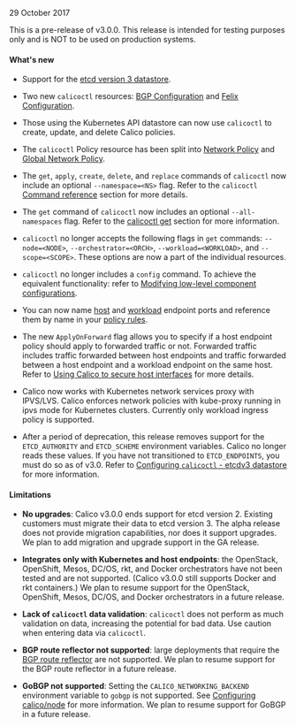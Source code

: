 29 October 2017

This is a pre-release of v3.0.0. This release is intended for testing purposes only and is NOT to be used on production systems.

#### What's new

- Support for the [etcd version 3 datastore](https://coreos.com/blog/etcd3-a-new-etcd.html).

- Two new `calicoctl` resources: [BGP Configuration](https://docs.projectcalico.org/v3.0/reference/calicoctl/resources/bgpconfig) and [Felix Configuration](https://docs.projectcalico.org/v3.0/reference/calicoctl/resources/felixconfig).

- Those using the Kubernetes API datastore can now use `calicoctl` to create, update, and delete Calico policies.

- The `calicoctl` Policy resource has been split into [Network Policy](https://docs.projectcalico.org/v3.0/reference/calicoctl/resources/networkpolicy) and [Global Network Policy](https://docs.projectcalico.org/v3.0/reference/calicoctl/resources/globalnetworkpolicy).

- The `get`, `apply`, `create`, `delete`, and `replace` commands of `calicoctl` now include an optional `--namespace=<NS>` flag. Refer to the `calicoctl` [Command reference](https://docs.projectcalico.org/v3.0/reference/calicoctl/commands/) section for more details.

- The `get` command of `calicoctl` now includes an optional `--all-namespaces` flag. Refer to the [calicoctl get](https://docs.projectcalico.org/v3.0/reference/calicoctl/commands/get) section for more information.

- `calicoctl` no longer accepts the following flags in `get` commands: `--node=<NODE>`, `--orchestrator=<ORCH>`, `--workload=<WORKLOAD>`, and `--scope=<SCOPE>`. These options are now a part of the individual resources.

- `calicoctl` no longer includes a `config` command. To achieve the equivalent functionality: refer to [Modifying low-level component configurations](https://docs.projectcalico.org/v3.0/reference/calicoctl/commands/#modifying-low-level-component-configurations).

- You can now name [host](https://docs.projectcalico.org/v3.0/reference/calicoctl/resources/hostendpoint#endpointport) and [workload](https://docs.projectcalico.org/v3.0/reference/calicoctl/resources/workloadendpoint#endpointport) endpoint ports and reference them by name in your [policy rules](https://docs.projectcalico.org/v3.0/reference/calicoctl/resources/networkpolicy#ports).

- The new `ApplyOnForward` flag allows you to specify if a host endpoint policy should apply to forwarded traffic or not. Forwarded traffic includes traffic forwarded between host endpoints and traffic forwarded between a host endpoint and a workload endpoint on the same host. Refer to [Using Calico to secure host interfaces](https://docs.projectcalico.org/v3.0/getting-started/bare-metal/bare-metal) for more details.

- Calico now works with Kubernetes network services proxy with IPVS/LVS. Calico enforces network policies with kube-proxy running in ipvs mode for Kubernetes clusters. Currently only workload ingress policy is supported.

- After a period of deprecation, this release removes support for the `ETCD_AUTHORITY` and `ETCD_SCHEME` environment variables. Calico no longer reads these values. If you have not transitioned to `ETCD_ENDPOINTS`, you must do so as of v3.0. Refer to [Configuring `calicoctl` - etcdv3 datastore](https://docs.projectcalico.org/v3.0/reference/calicoctl/setup/etcdv3) for more information.



#### Limitations

- **No upgrades**: Calico v3.0.0 ends support for etcd version 2. Existing customers must migrate their data to etcd version 3. The alpha release does not provide migration capabilities, nor does it support upgrades. We plan to add migration and upgrade support in the GA release.

- **Integrates only with Kubernetes and host endpoints**: the OpenStack, OpenShift, Mesos, DC/OS, rkt, and Docker orchestrators have not been tested and are not supported. (Calico v3.0.0 still supports Docker and rkt containers.) We plan to resume support for the OpenStack, OpenShift, Mesos, DC/OS, and Docker orchestrators in a future release.

- **Lack of `calicoctl` data validation**: `calicoctl` does not perform as much validation on data, increasing the potential for bad data. Use caution when entering data via `calicoctl`.

- **BGP route reflector not supported**: large deployments that require the [BGP route reflector](https://docs.projectcalico.org/v3.0/usage/routereflector/bird-rr-config) are not supported. We plan to resume support for the BGP route reflector in a future release.

- **GoBGP not supported**: Setting the `CALICO_NETWORKING_BACKEND` environment variable to `gobgp` is not supported. See [Configuring calico/node](https://docs.projectcalico.org/v3.0/reference/node/configuration) for more information. We plan to resume support for GoBGP in a future release.

<!-- Once migration from etcdv2 to etcdv3 is supported, restore the following warning -->
<!-- <div class="alert alert-danger" role="alert"><b>Important</b>: If you are using the Kubernetes datastore and upgrading from Calico v2.4.x or earlier to Calico v2.5.x or later, you must <a href="https://github.com/projectcalico/calico/blob/master/upgrade/v2.5/README.md">migrate your Calico configuration data</a> before upgrading. Otherwise, your cluster may lose connectivity after the upgrade.</div> -->
